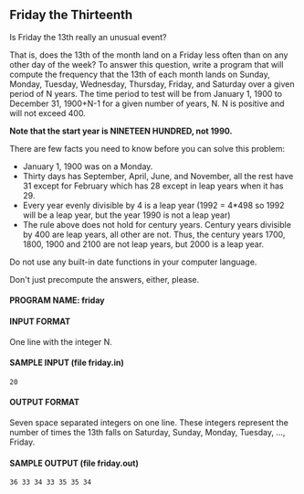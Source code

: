 ## Friday the Thirteenth

Is Friday the 13th really an unusual event?

That is, does the 13th of the month land on a Friday less often than on any other day of the week? To answer this question, write a program that will compute the frequency that the 13th of each month lands on Sunday, Monday, Tuesday, Wednesday, Thursday, Friday, and Saturday over a given period of N years. The time period to test will be from January 1, 1900 to December 31, 1900+N-1 for a given number of years, N. N is positive and will not exceed 400.

**Note that the start year is NINETEEN HUNDRED, not 1990.**

There are few facts you need to know before you can solve this problem:

* January 1, 1900 was on a Monday.
* Thirty days has September, April, June, and November, all the rest have 31 except for February which has 28 except in leap years when it has 29.
* Every year evenly divisible by 4 is a leap year (1992 = 4*498 so 1992 will be a leap year, but the year 1990 is not a leap year)
* The rule above does not hold for century years. Century years divisible by 400 are leap years, all other are not. Thus, the century years 1700, 1800, 1900 and 2100 are not leap years, but 2000 is a leap year.

Do not use any built-in date functions in your computer language.

Don't just precompute the answers, either, please.

#### PROGRAM NAME: friday

#### INPUT FORMAT

One line with the integer N.

#### SAMPLE INPUT (file friday.in)
```
20
```

#### OUTPUT FORMAT

Seven space separated integers on one line. These integers represent the number of times the 13th falls on Saturday, Sunday, Monday, Tuesday, ..., Friday.

#### SAMPLE OUTPUT (file friday.out)
```
36 33 34 33 35 35 34
```
